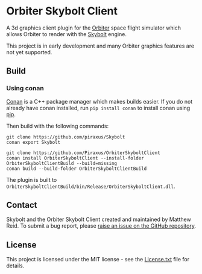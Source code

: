# Orbiter Skybolt Client
A 3d graphics client plugin for the [Orbiter](https://github.com/orbitersim/orbiter) space flight simulator which allows Orbiter to render with the [Skybolt](https://github.com/Piraxus/Skybolt) engine.

This project is in early development and many Orbiter graphics features are not yet supported.

## Build
### Using conan
[Conan](https://conan.io) is a C++ package manager which makes builds easier.
If you do not already have conan installed, run `pip install conan` to install conan using [pip](https://pypi.org/project/pip).

Then build with the following commands:
```
git clone https://github.com/piraxus/Skybolt
conan export Skybolt

git clone https://github.com/Piraxus/OrbiterSkyboltClient
conan install OrbiterSkyboltClient --install-folder OrbiterSkyboltClientBuild --build=missing
conan build --build-folder OrbiterSkyboltClientBuild
```

The plugin is built to `OrbiterSkyboltClientBuild/bin/Release/OrbiterSkyboltClient.dll`.

## Contact
Skybolt and the Orbiter Skybolt Client created and maintained by Matthew Reid. To submit a bug report, please [raise an issue on the GitHub repository](https://github.com/Piraxus/OrbiterSkyboltClient/issues).

## License
This project is licensed under the MIT license - see the [License.txt](License.txt) file for details.